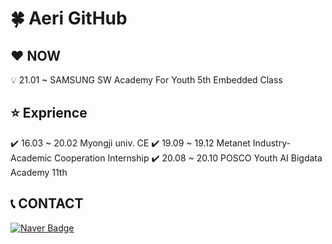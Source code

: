 # :four_leaf_clover: Aeri GitHub

## :heart: NOW
:bulb: 21.01 ~ SAMSUNG SW Academy For Youth 5th Embedded Class

## :star: Exprience
:heavy_check_mark: 16.03 ~ 20.02 Myongji univ. CE
:heavy_check_mark: 19.09 ~ 19.12 Metanet Industry-Academic Cooperation Internship
:heavy_check_mark: 20.08 ~ 20.10 POSCO Youth AI Bigdata Academy 11th

## :telephone_receiver: CONTACT
[![Naver Badge](https://img.shields.io/badge/Naver-03C75A?style=flat-square&logo=Naver&logoColor=white&link=mailto:hureari@naver.com)](mailto:hureari@naver.com)


